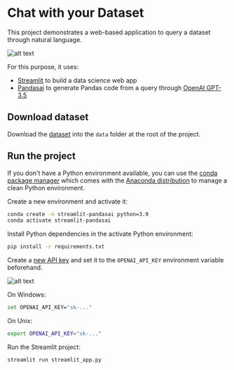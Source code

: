 # Chat with your Dataset

This project demonstrates a web-based application to query a dataset through natural language.

![alt text](<Screenshot 2024-03-18 at 12.43.18 PM.png>)

For this purpose, it uses:

- [Streamlit](https://streamlit.io/) to build a data science web app
- [Pandasai](https://pandas-ai.com/) to generate Pandas code from a query through [OpenAI GPT-3.5](https://platform.openai.com/docs/api-reference)

## Download dataset

Download the [dataset](https://github.com/Fraud-Detection-Handbook/simulated-data-transformed) into the `data` folder at the root of the project.

## Run the project

If you don't have a Python environment available, you can use the [conda package manager](https://docs.conda.io/projects/conda/en/latest/index.html) which comes with the [Anaconda distribution](https://www.anaconda.com/download) to manage a clean Python environment.

Create a new environment and activate it:

```sh
conda create -n streamlit-pandasai python=3.9
conda activate streamlit-pandasai
```

Install Python dependencies in the activate Python environment:

```sh
pip install -r requirements.txt
```

Create a [new API key](https://platform.openai.com/account/api-keys) and set it to the `OPENAI_API_KEY` environment variable beforehand.

![alt text](<Screenshot 2024-03-18 at 12.44.43 PM.png>)

On Windows:

```bash
set OPENAI_API_KEY="sk-..."
```

On Unix:

```sh
export OPENAI_API_KEY="sk-..."
```

Run the Streamlit project:

```sh
streamlit run streamlit_app.py
```
